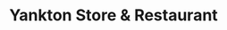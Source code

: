 ---
title: "Yankton Store & Restaurant"
url: /saint-helens/yankton-store-and-restaurant/
shop: convenience
---